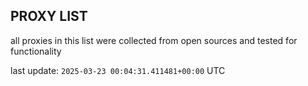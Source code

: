 ## PROXY LIST

all proxies in this list were collected from open sources and tested for functionality

last update: `2025-03-23 00:04:31.411481+00:00` UTC